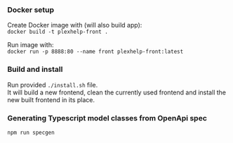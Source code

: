 ### Docker setup
Create Docker image with (will also build app):  
`docker build -t plexhelp-front .`

Run image with:  
`docker run -p 8888:80 --name front plexhelp-front:latest`

### Build and install
Run provided `./install.sh` file.  
It will build a new frontend, clean the currently used frontend and install the new built frontend in its place.  

### Generating Typescript model classes from OpenApi spec
`npm run specgen`